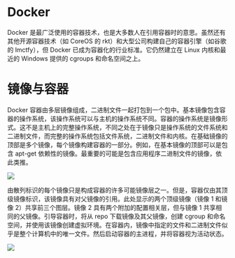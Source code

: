 

# Docker

Docker 是最广泛使用的容器技术，也是大多数人在引用容器时的意思。虽然还有其他开源容器技术（如 CoreOS 的 rkt）和大型公司构建自己的容器引擎（如谷歌的 lmctfy），但 Docker 已成为容器化的行业标准。它仍然建立在 Linux 内核和最近的 Windows 提供的 cgroups 和命名空间之上。

# 镜像与容器

Docker 容器由多层镜像组成，二进制文件一起打包到一个包中。基本镜像包含容器的操作系统，该操作系统可以与主机的操作系统不同。容器的操作系统是镜像形式。这不是主机上的完整操作系统，不同之处在于镜像只是操作系统的文件系统和二进制文件，而完整的操作系统包括文件系统，二进制文件和内核。在基础镜像的顶部是多个镜像，每个镜像构建容器的一部分。例如，在基本镜像的顶部可以是包含 apt-get 依赖性的镜像。最重要的可能是包含应用程序二进制文件的镜像，依此类推。

![](https://i.postimg.cc/7ZkrLRC0/image.png)

由散列标识的每个镜像只是构成容器的许多可能镜像层之一。但是，容器仅由其顶级镜像标识，该镜像具有对父镜像的引用。此处显示的两个顶级镜像（镜像 1 和镜像 2）共享前三个图层。镜像 2 具有两个附加的配置相关层，但与镜像 1 共享相同的父镜像。引导容器时，将从 repo 下载镜像及其父镜像，创建 cgroup 和命名空间，并使用该镜像创建虚拟环境。在容器内，镜像中指定的文件和二进制文件似乎是整个计算机中的唯一文件。然后启动容器的主进程，并将容器视为活动状态。

![](https://i.postimg.cc/GmxwTjYN/image.png)
